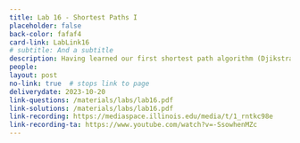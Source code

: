 ```yaml
---
title: Lab 16 - Shortest Paths I
placeholder: false
back-color: fafaf4
card-link: LabLink16
# subtitle: And a subtitle
description: Having learned our first shortest path algorithm (Djikstra's) we'll discuss the shortest path problem in a variety of contexts.
people:
layout: post
no-link: true  # stops link to page 
deliverydate: 2023-10-20
link-questions: /materials/labs/lab16.pdf
link-solutions: /materials/labs/lab16.pdf
link-recording: https://mediaspace.illinois.edu/media/t/1_rntkc98e
link-recording-ta: https://www.youtube.com/watch?v=-SsowhenMZc
---
```










